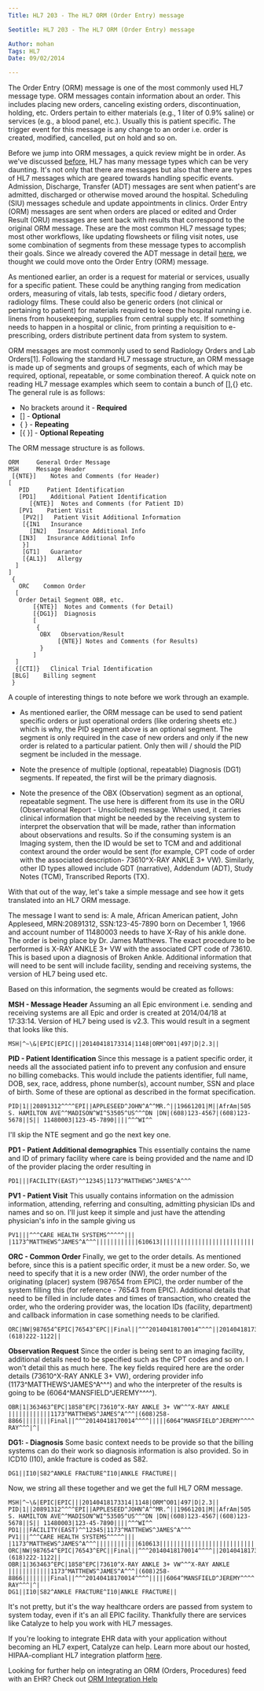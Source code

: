```yaml
---
Title: HL7 203 - The HL7 ORM (Order Entry) message

Seotitle: HL7 203 - The HL7 ORM (Order Entry) message

Author: mohan
Tags: HL7
Date: 09/02/2014

---
```

The Order Entry (ORM) message is one of the most commonly used HL7 message type. ORM messages contain information about an order. This includes placing new orders, canceling existing orders, discontinuation, holding, etc. Orders pertain to either materials (e.g., 1 liter of 0.9% saline) or services (e.g., a blood panel, etc.). Usually this is patient specific. The trigger event for this message is any change to an order i.e. order is created, modified, cancelled, put on hold and so on.

Before we jump into ORM messages, a quick review might be in order. As we've discussed [before](https://catalyze.io/learn/hl7/), HL7 has many message types which can be very daunting. It's not only that there are messages but also that there are types of HL7 messages which are geared towards handling specific events. Admission, Discharge, Transfer (ADT) messages are sent when patient's are admitted, discharged or otherwise moved around the hospital. Scheduling (SIU) messages schedule and update appointments in clinics. Order Entry (ORM) messages are sent when orders are placed or edited and Order Result (ORU) messages are sent back with results that correspond to the original ORM message. These are the most common HL7 message types; most other workflows, like updating flowsheets or filing visit notes, use some combination of segments from these message types to accomplish their goals. Since we already covered the ADT message in detail [here](https://catalyze.io/learn/hl7/hl7-201-the-admission-discharge-transfer-adt-message/), we thought we could move onto the Order Entry (ORM) message.

As mentioned earlier, an order is a request for material or services, usually for a specific patient. These could be anything ranging from medication orders, measuring of vitals, lab tests, specific food / dietary orders, radiology films. These could also be generic orders (not clinical or pertaining to patient) for materials required to keep the hospital running i.e. linens from housekeeping, supplies from central supply etc. If something needs to happen in a hospital or clinic, from printing a requisition to e-prescribing, orders distribute pertinent data from system to system.

ORM messages are most commonly used to send Radiology Orders and Lab Orders[1]. Following the standard HL7 message structure, an ORM message is made up of segments and groups of segments, each of which may be required, optional, repeatable, or some combination thereof. A quick note on reading HL7 message examples which seem to contain a bunch of [],{} etc. The general rule is as follows:
- No brackets around it - **Required**
- [] - **Optional**
- { } - **Repeating**
- [{ }] - **Optional Repeating**

The ORM message structure is as follows.
```
ORM     General Order Message
MSH     Message Header
 [{NTE}]    Notes and Comments (for Header)
[
   PID     Patient Identification
   [PD1]    Additional Patient Identification
      [{NTE}]  Notes and Comments (for Patient ID)
   [PV1    Patient Visit
    [PV2|]   Patient Visit Additional Information
    [{IN1   Insurance
      [IN2]   Insurance Additional Info
   [IN3]   Insurance Additional Info
    }]
    [GT1]   Guarantor
    [{AL1}]   Allergy
  ]
]
 {
   ORC    Common Order
  [
   Order Detail Segment OBR, etc.
       [{NTE}]  Notes and Comments (for Detail)
       [{DG1}]  Diagnosis
       [
        {
         OBX   Observation/Result
              [{NTE}] Notes and Comments (for Results)
         }
       ]
  ]
  {[CTI]}   Clinical Trial Identification
 [BLG]    Billing segment
 }
```

A couple of interesting things to note before we work through an example.

- As mentioned earlier, the ORM message can be used to send patient specific orders or just operational orders (like ordering sheets etc.) which is why, the PID segment above is an optional segment. The segment is only required in the case of new orders and only if the new order is related to a particular patient. Only then will / should  the PID segment be included in the message.

- Note the presence of multiple (optional, repeatable) Diagnosis (DG1) segments. If repeated, the first will be the primary diagnosis.

- Note the presence of the OBX (Observation) segment as an optional, repeatable segment. The use here is different from its use in the ORU (Observational Report - Unsolicited) message. When used, it carries clinical information that might be needed by the receiving system to interpret the observation that will be made, rather than information about observations and results. So if the consuming system is an Imaging system, then the ID would be set to TCM and and additional context around the order would be sent (for example, CPT code of order with the associated description- 73610^X-RAY ANKLE 3+ VW). Similarly, other ID types allowed include GDT (narrative), Addendum (ADT), Study Notes (TCM), Transcribed Reports (TX).

With that out of the way, let's take a simple message and see how it gets translated into an HL7 ORM message.

The message I want to send is: A male, African American patient, John Appleseed, MRN:20891312, SSN:123-45-7890 born on December 1, 1966 and account number of 11480003 needs to have X-Ray of his ankle done. The order is being place by Dr. James Matthews. The exact procedure to be performed is X-RAY ANKLE 3+ VW with the associated CPT code  of 73610. This is based upon a diagnosis of Broken Ankle. Additional information that will need to be sent will include facility, sending and receiving systems, the version of HL7 being used etc.

Based on this information, the segments would be created as follows:

**MSH - Message Header**
Assuming an all Epic environment i.e. sending and receiving systems are all Epic and order is created at 2014/04/18 at 17:33:14. Version of HL7 being used is v2.3. This would result in a segment that looks like this.

```
MSH|^~\&|EPIC|EPIC|||20140418173314|1148|ORM^O01|497|D|2.3||
```

**PID - Patient Identification**
Since this message is a patient specific order, it needs all the associated patient info to prevent any confusion and ensure no billing comebacks. This would include the patients identifier, full name, DOB, sex, race, address, phone number(s), account number, SSN and place of birth. Some of these are optional as described in the format specification.

```
PID|1||20891312^^^^EPI||APPLESEED^JOHN^A^^MR.^||19661201|M||AfrAm|505 S. HAMILTON AVE^^MADISON^WI^53505^US^^^DN |DN|(608)123-4567|(608)123-5678||S|| 11480003|123-45-7890||||^^^WI^^
```
I'll skip the NTE segment and go the next key one.

**PD1 - Patient Additional demographics**
This essentially contains the name and ID of primary facility where care is being provided and the name and ID of the provider placing the order resulting in

```
PD1|||FACILITY(EAST)^^12345|1173^MATTHEWS^JAMES^A^^^
```

**PV1 - Patient Visit**
This usually contains information on the admission information, attending, referring and consulting, admitting physician IDs and names and so on. I'll just keep it simple and just have the attending physician's info in the sample giving us

```
PV1|||^^^CARE HEALTH SYSTEMS^^^^^||| |1173^MATTHEWS^JAMES^A^^^||||||||||||610613||||||||||||||||||||||||||||||||V
```

**ORC - Common Order**
Finally, we get to the order details. As mentioned before, since this is a patient specific order, it must be a new order.  So, we need to specify that it is a new order (NW), the order number of the originating (placer) system (987654 from EPIC), the order number of the system filling this (for reference - 76543 from EPIC). Additional details that need to be filled in include dates and times of transaction, who created the order, who the ordering provider was, the location IDs (facility, department) and callback information in case something needs to be clarified.

```
ORC|NW|987654^EPIC|76543^EPC||Final||^^^20140418170014^^^^||20140418173314|1148^PATTERSON^JAMES^^^^||1173^MATTHEWS^JAMES^A^^^|1133^^^222^^^^^|(618)222-1122||
```

**Observation Request**
Since the order is being sent to an imaging facility, additional details need to be specified such as the CPT codes and so on. I won't detail this as much here. The key fields required here are the order details (73610^X-RAY ANKLE 3+ VW), ordering provider info (1173^MATTHEWS^JAMES^A^^^) and who the interpreter of the results is going to be (6064^MANSFIELD^JEREMY^^^^).
```
OBR|1|363463^EPC|1858^EPC|73610^X-RAY ANKLE 3+ VW^^^X-RAY ANKLE ||||||||||||1173^MATTHEWS^JAMES^A^^^|(608)258-
8866||||||||Final||^^^20140418170014^^^^|||||6064^MANSFIELD^JEREMY^^^^||1148010^1A^EAST^X-RAY^^^|^|
```

**DG1:  - Diagnosis**
Some basic context needs to be provide so that the billing systems can do their work so diagnosis information is also provided. So in ICD10 (I10), ankle fracture is coded as S82.

```
DG1||I10|S82^ANKLE FRACTURE^I10|ANKLE FRACTURE||
```

Now, we string all these together and we get the full HL7 ORM message.

```
MSH|^~\&|EPIC|EPIC|||20140418173314|1148|ORM^O01|497|D|2.3||
PID|1||20891312^^^^EPI||APPLESEED^JOHN^A^^MR.^||19661201|M||AfrAm|505 S. HAMILTON AVE^^MADISON^WI^53505^US^^^DN |DN|(608)123-4567|(608)123-5678||S|| 11480003|123-45-7890||||^^^WI^^
PD1|||FACILITY(EAST)^^12345|1173^MATTHEWS^JAMES^A^^^
PV1|||^^^CARE HEALTH SYSTEMS^^^^^||| |1173^MATTHEWS^JAMES^A^^^||||||||||||610613||||||||||||||||||||||||||||||||V
ORC|NW|987654^EPIC|76543^EPC||Final||^^^20140418170014^^^^||20140418173314|1148^PATTERSON^JAMES^^^^||1173^MATTHEWS^JAMES^A^^^|1133^^^222^^^^^|(618)222-1122||
OBR|1|363463^EPC|1858^EPC|73610^X-RAY ANKLE 3+ VW^^^X-RAY ANKLE ||||||||||||1173^MATTHEWS^JAMES^A^^^|(608)258-
8866||||||||Final||^^^20140418170014^^^^|||||6064^MANSFIELD^JEREMY^^^^||1148010^1A^EAST^X-RAY^^^|^|
DG1||I10|S82^ANKLE FRACTURE^I10|ANKLE FRACTURE||
```

It's not pretty, but it's the way healthcare orders are passed from system to system today, even if it's an all EPIC facility. Thankfully there are services like Catalyze to help you work with HL7 messages.

If you're looking to integrate EHR data with your application without becoming an HL7 expert, Catalyze can help. Learn more about our hosted, HIPAA-compliant HL7 integration platform [here](https://catalyze.io/hl7/).

Looking for further help on integrating an ORM (Orders, Procedures) feed with an EHR? Check out [ORM Integration Help](http://content.catalyze.io/orm-orders-procedures-integration-help)